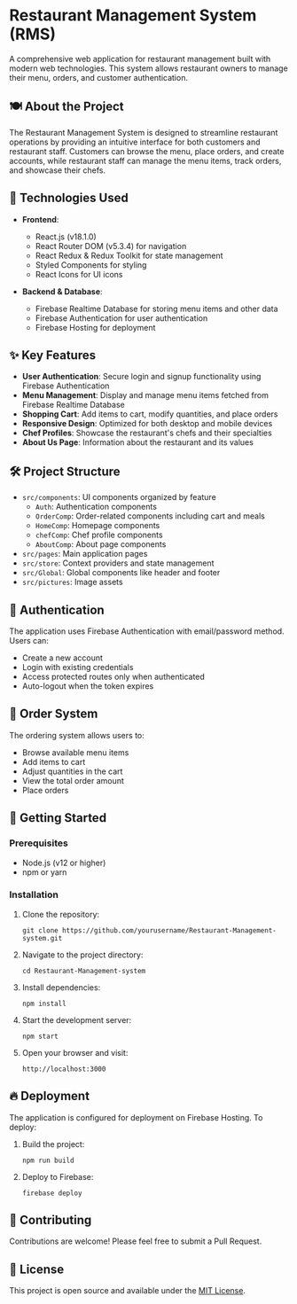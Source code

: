 # Restaurant Management System (RMS)

A comprehensive web application for restaurant management built with modern web technologies. This system allows restaurant owners to manage their menu, orders, and customer authentication.

## 🍽️ About the Project

The Restaurant Management System is designed to streamline restaurant operations by providing an intuitive interface for both customers and restaurant staff. Customers can browse the menu, place orders, and create accounts, while restaurant staff can manage the menu items, track orders, and showcase their chefs.

## 🚀 Technologies Used

- **Frontend**:
  - React.js (v18.1.0)
  - React Router DOM (v5.3.4) for navigation
  - React Redux & Redux Toolkit for state management
  - Styled Components for styling
  - React Icons for UI icons

- **Backend & Database**:
  - Firebase Realtime Database for storing menu items and other data
  - Firebase Authentication for user authentication
  - Firebase Hosting for deployment

## ✨ Key Features

- **User Authentication**: Secure login and signup functionality using Firebase Authentication
- **Menu Management**: Display and manage menu items fetched from Firebase Realtime Database
- **Shopping Cart**: Add items to cart, modify quantities, and place orders
- **Responsive Design**: Optimized for both desktop and mobile devices
- **Chef Profiles**: Showcase the restaurant's chefs and their specialties
- **About Us Page**: Information about the restaurant and its values

## 🛠️ Project Structure

- `src/components`: UI components organized by feature
  - `Auth`: Authentication components
  - `OrderComp`: Order-related components including cart and meals
  - `HomeComp`: Homepage components
  - `chefComp`: Chef profile components
  - `AboutComp`: About page components
- `src/pages`: Main application pages
- `src/store`: Context providers and state management
- `src/Global`: Global components like header and footer
- `src/pictures`: Image assets

## 🔐 Authentication

The application uses Firebase Authentication with email/password method. Users can:
- Create a new account
- Login with existing credentials
- Access protected routes only when authenticated
- Auto-logout when the token expires

## 🛒 Order System

The ordering system allows users to:
- Browse available menu items
- Add items to cart
- Adjust quantities in the cart
- View the total order amount
- Place orders

## 🚀 Getting Started

### Prerequisites

- Node.js (v12 or higher)
- npm or yarn

### Installation

1. Clone the repository:
   ```
   git clone https://github.com/yourusername/Restaurant-Management-system.git
   ```

2. Navigate to the project directory:
   ```
   cd Restaurant-Management-system
   ```

3. Install dependencies:
   ```
   npm install
   ```

4. Start the development server:
   ```
   npm start
   ```

5. Open your browser and visit:
   ```
   http://localhost:3000
   ```

## 🔥 Deployment

The application is configured for deployment on Firebase Hosting. To deploy:

1. Build the project:
   ```
   npm run build
   ```

2. Deploy to Firebase:
   ```
   firebase deploy
   ```

## 🤝 Contributing

Contributions are welcome! Please feel free to submit a Pull Request.

## 📝 License

This project is open source and available under the [MIT License](LICENSE).
